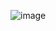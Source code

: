 ![image](https://user-images.githubusercontent.com/48751160/187573752-1613b880-3a79-4936-baed-7f61e93273f7.png)

